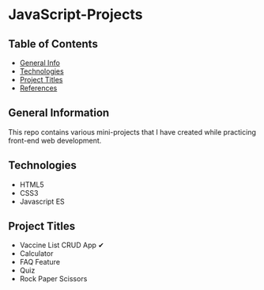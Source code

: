 # JavaScript-Projects

## Table of Contents
* [General Info](#general-info)
* [Technologies](#technologies)
* [Project Titles](#mini-projects)
* [References](#references)


## General Information
This repo contains various mini-projects that I have created while practicing front-end web development. 


## Technologies
- HTML5
- CSS3
- Javascript ES

## Project Titles

- Vaccine List CRUD App ✔
- Calculator
- FAQ Feature
- Quiz
- Rock Paper Scissors 
